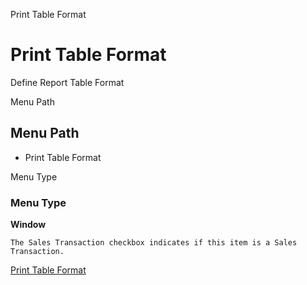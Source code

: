 
Print Table Format
# Print Table Format


Define Report Table Format

Menu Path
## Menu Path



- Print Table Format

Menu Type
### Menu Type

**Window**

```
The Sales Transaction checkbox indicates if this item is a Sales Transaction.
```

[Print Table Format](../../functional-guide/window/window-print-table-format.md)